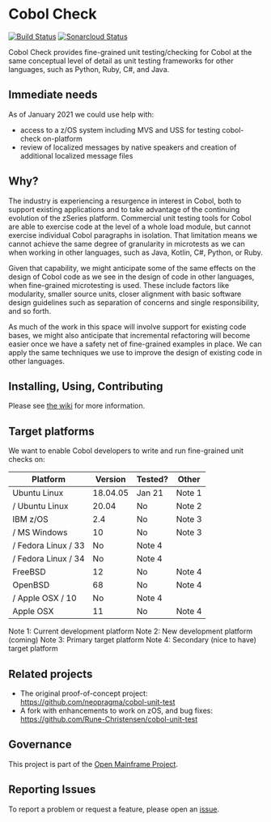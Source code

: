 # Cobol Check 

[![Build Status](https://travis-ci.com/neopragma/cobol-check.svg?branch=main)](https://travis-ci.com/neopragma/cobol-check)
[![Sonarcloud Status](https://sonarcloud.io/api/project_badges/measure?project=com.neopragma.cobolcheck:cobol-check&metric=alert_status)](https://sonarcloud.io/dashboard?id=com.neopragma.cobolcheck:cobol-check)

Cobol Check provides fine-grained unit testing/checking for Cobol at the same conceptual level of detail as unit testing frameworks for other languages, such as Python, Ruby, C#, and Java. 

## Immediate needs 

As of January 2021 we could use help with: 

- access to a z/OS system including MVS and USS for testing cobol-check on-platform
- review of localized messages by native speakers and creation of additional localized message files

## Why?

The industry is experiencing a resurgence in interest in Cobol, both to support existing applications and to take advantage of the continuing evolution of the zSeries platform. Commercial unit testing tools for Cobol are able to exercise code at the level of a whole load module, but cannot exercise individual Cobol paragraphs in isolation. That limitation means we cannot achieve the same degree of granularity in microtests as we can when working in other languages, such as Java, Kotlin, C#, Python, or Ruby.

Given that capability, we might anticipate some of the same effects on the design of Cobol code as we see in the design of code in other languages, when fine-grained microtesting is used. These include factors like modularity, smaller source units, closer alignment with basic software design guidelines such as separation of concerns and single responsibility, and so forth.

As much of the work in this space will involve support for existing code bases, we might also anticipate that incremental refactoring will become easier once we have a safety net of fine-grained examples in place. We can apply the same techniques we use to improve the design of existing code in other languages.

## Installing, Using, Contributing

Please see [the wiki](https://github.com/neopragma/cobol-check/wiki/) for more information.

## Target platforms 

We want to enable Cobol developers to write and run fine-grained unit checks on: 

| Platform | Version | Tested? | Other |
| -------- | ------- | ------- | ----- |
| Ubuntu Linux | 18.04.05 | Jan 21 | Note 1 |
/ Ubuntu Linux | 20.04 | No | Note 2 |
| IBM z/OS | 2.4 | No | Note 3 |
/ MS Windows | 10 | No | Note 3 |
/ Fedora Linux / 33 | No | Note 4 |
/ Fedora Linux / 34 | No | Note 4 |
| FreeBSD | 12 | No | Note 4 |
| OpenBSD | 68 | No | Note 4 |
/ Apple OSX / 10 | No | Note 4 |
| Apple OSX | 11 | No | Note 4

Note 1: Current development platform 
Note 2: New development platform (coming) 
Note 3: Primary target platform 
Note 4: Secondary (nice to have) target platform

## Related projects

- The original proof-of-concept project: https://github.com/neopragma/cobol-unit-test
- A fork with enhancements to work on zOS, and bug fixes: https://github.com/Rune-Christensen/cobol-unit-test

## Governance

This project is part of the [Open Mainframe Project](https://www.openmainframeproject.org/). 

## Reporting Issues

To report a problem or request a feature, please open an [issue](https://github.com/neopragma/cobol-check/issues).
